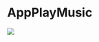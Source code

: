 # AppPlayMusic
<img src=“https://github.com/MinhHuynh97/AppPlayMusic/blob/3a9512796c9ca0612c5e5740b0e37437b3447b44/app.png”>
